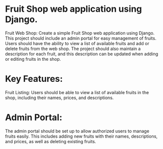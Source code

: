 # Fruit Shop web application using Django.
Fruit Web Shop:
Create a simple Fruit Shop web application using Django. 
This project should include an admin portal for easy management of fruits.
Users should have the ability to view a list of available fruits and add or delete fruits from the web shop.
The project should also maintain a description for each fruit, and this description can be updated when adding or editing fruits in the shop.
# Key Features:
Fruit Listing: Users should be able to view a list of available fruits in the shop, including their names, prices, and descriptions.
# Admin Portal:
The admin portal should be set up to allow authorized users to manage fruits easily.
This includes adding new fruits with their names, descriptions, and prices, as well as deleting existing fruits.


